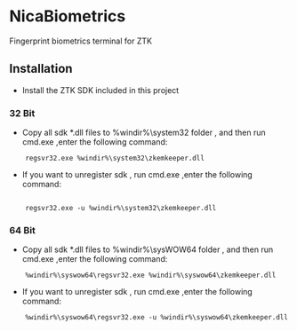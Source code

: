 # NicaBiometrics
Fingerprint biometrics terminal for ZTK 


## Installation 

- Install the ZTK SDK included in this project

### 32 Bit
-  Copy all sdk *.dll files to %windir%\system32 folder , and then run cmd.exe ,enter the following command:
```
    regsvr32.exe %windir%\system32\zkemkeeper.dll
```
-  If you want to unregister sdk , run cmd.exe ,enter the following command:
```
  
    regsvr32.exe -u %windir%\system32\zkemkeeper.dll
```

### 64 Bit
- Copy all sdk *.dll files to %windir%\sysWOW64 folder , and then run cmd.exe ,enter the following command:
```
    %windir%\syswow64\regsvr32.exe %windir%\syswow64\zkemkeeper.dll
```
- If you want to unregister sdk , run cmd.exe ,enter the following command:
```
    %windir%\syswow64\regsvr32.exe -u %windir%\syswow64\zkemkeeper.dll
```

